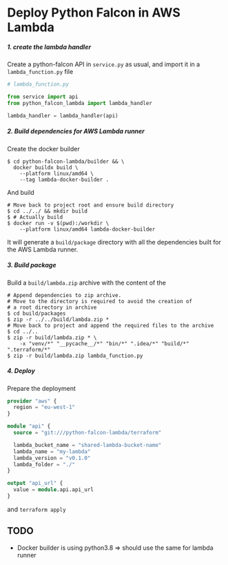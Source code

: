 # Deploy Python Falcon in AWS Lambda

##### 1. create the lambda handler
Create a python-falcon API in `service.py` as usual, and import it in a `lambda_function.py` file
```py
# lambda_function.py

from service import api
from python_falcon_lambda import lambda_handler

lambda_handler = lambda_handler(api)
```

##### 2. Build dependencies for AWS Lambda runner
Create the docker builder
```shell
$ cd python-falcon-lambda/builder && \
  docker buildx build \
    --platform linux/amd64 \
    --tag lambda-docker-builder . 
```
And build
```shell
# Move back to project root and ensure build directory
$ cd ../../ && mkdir build
$ # Actually build
$ docker run -v $(pwd):/workdir \
    --platform linux/amd64 lambda-docker-builder
```
It will generate a `build/package` directory with all the dependencies built for the AWS Lambda runner.

##### 3. Build package
Build a `build/lambda.zip` archive with the content of the 
```shell
# Append dependencies to zip archive. 
# Move to the directory is required to avoid the creation of 
# a root directory in archive
$ cd build/packages
$ zip -r ../../build/lambda.zip *
# Move back to project and append the required files to the archive
$ cd ../..
$ zip -r build/lambda.zip * \
    -x "venv/*" "__pycache__/*" "bin/*" ".idea/*" "build/*" ".terraform/*"
$ zip -r build/lambda.zip lambda_function.py
```

##### 4. Deploy
Prepare the deployment
```tf
provider "aws" {
  region = "eu-west-1"
}

module "api" {
  source = "git:///python-falcon-lambda/terraform"

  lambda_bucket_name = "shared-lambda-bucket-name"
  lambda_name = "my-lambda"
  lambda_version = "v0.1.0"
  lambda_folder = "./"
}

output "api_url" {
  value = module.api.api_url
}
```
and `terraform apply`

## TODO
* Docker builder is using python3.8 => should use the same for lambda runner
